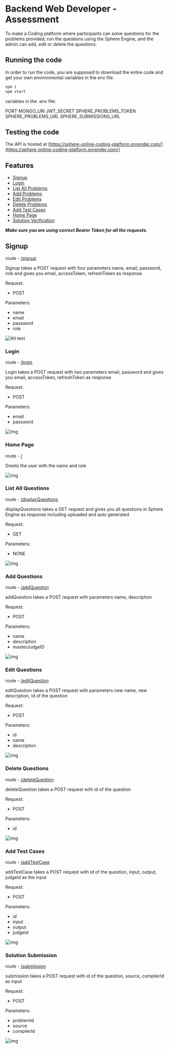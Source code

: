 
# Backend Web Developer - Assessment

To make a Coding platform where participants can solve questions for the problems provided, run the questions using the Sphere Engine, and the admin can add, edit or delete the questions.


## Running the code

In order to run the code, you are supposed to download the entire code and get your own environmental variables in the env file.

```sh
npm i
npm start 
```

variables in the .env file:

PORT
MONGO_URI
JWT_SECRET
SPHERE_PROBLEMS_TOKEN
SPHERE_PROBLEMS_URL
SPHERE_SUBMISSIONS_URL

## Testing the code

The API is hosted at [https://sphere-online-coding-platform.onrender.com/](https://sphere-online-coding-platform.onrender.com/)

## Features

- [Signup](#Signup)
- [Login](#Login)
- [List All Problems](#List-All-Problems)
- [Add Problems](#Add-Problems)
- [Edit Problems](#Edit-Problems)
- [Delete Problems](#Delete-Problems)
- [Add Test Cases](#Add-Test-Cases)
- [Home Page](#Home-Page)
- [Solution Verification](#Solution-Verification)


***Make sure you are using correct Bearer Token for all the requests.***


## Signup

route - [/signup](https://sphere-online-coding-platform.onrender.com/auth/signup)


Signup takes a POST request with four parameters name, email, password, role and gives you email, accessToken, refreshToken as response.

Request:

- POST

Parameters:

- name
- email
- password
- role

![Alt text](screenshots/signup.png)


### Login

route - [/login](https://sphere-online-coding-platform.onrender.com/auth/login)

Login takes a POST request with two parameters email, password and gives you email, accessToken, refreshToken as response

Request:

- POST

Parameters:

- email
- password

![img](screenshots/login.png)



### Home Page

route - [/](https://sphere-online-coding-platform.onrender.com/)

Greets the user with the name and role

![img](screenshots/home.png)


### List All Questions

route - [/displayQuestions](https://sphere-online-coding-platform.onrender.com/questions) 

displayQuestions takes a GET request and gives you all questions in Sphere Engine as response including uploaded and auto generated

Request:

- GET

Parameters:

- NONE

![img](screenshots/allQuestions.png)


### Add Questions

route - [/addQuestion](https://sphere-online-coding-platform.onrender.com/admin/addQuestion)

addQuestion takes a POST request with parameters name, description

Request:

- POST

Parameters:

- name
- description
- masterJudgeID

![img](screenshots/addQuestion.png)


### Edit Questions

route - [/editQuestion](https://sphere-online-coding-platform.onrender.com/admin/editQuestion)

editQuestion takes a POST request with parameters new name, new description, id of the question

Request:

- POST

Parameters:

- id
- name
- description

![img](screenshots/editQuestion.png)


### Delete Questions

route - [/deleteQuestion](https://sphere-online-coding-platform.onrender.com/admin/deleteQuestion)

deleteQuestion takes a POST request with id of the question

Request:

- POST

Parameters:

- id

![img](screenshots/deleteQuestion.png)


### Add Test Cases

route - [/addTestCase](https://sphere-online-coding-platform.onrender.com/testcases/addTestCase)

addTestCase takes a POST request with id of the question, input, output, judgeId as the input

Request:

- POST

Parameters:

- id
- input
- output
- judgeId

![img](screenshots/addTestcase.png)


### Solution Submission 

route - [/submission](https://sphere-online-coding-platform.onrender.com/solutions/submit)

submission takes a POST request with id of the question, source, compilerId as input

Request:

- POST

Parameters:

- problemId
- source
- compilerId

![img](screenshots/Screenshot(14).png)

